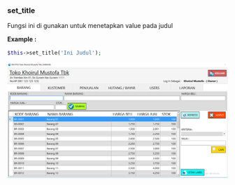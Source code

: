 ### set_title

Fungsi ini di gunakan untuk menetapkan value pada judul

**Example :**

```php
$this->set_title('Ini Judul');
```

![alt text](https://github.com/khoirulmustofa/Kumpulan-Gambar/blob/master/Barang%20KM%20POS.png)